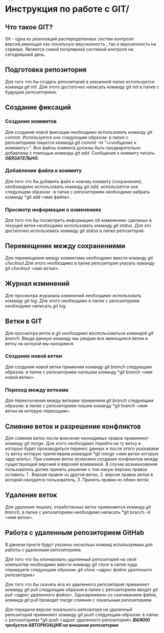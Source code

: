 # Инструкция по работе с GIT/

## Что такое GIT?

Git - одна из реализаций распеределенных систем контроля версий,имеющая как локальную версионность , так и версионность на сервере.
Является самой популярной системой контроля на сегодняшний день.

## Подготовка репозитория

Для того что бы создать репозиторий в указанной папке используется команда *git init*. Для этого достаточно написать команду *git init* в папке с будущим репозиторием.

## Создание фиксаций

### Создание коммитов

Для создания новой фиксации необходимо использовать команду *git commit*. Используется она следующим образом: в папке с репозиторием пишется команда *git commit -m "<сообщение к комимиту>"*. Все файлы коммита должны быть предварительно добавлены с помощью команды *git add*. Сообщение к коммиту писать ***ОБЯЗАТЕЛЬНО***.

### Добавление файла к коммиту

Для того что бы добавить файл к новому коммиту (сохранению), необхаодимо использовать команду *git add*.
используется она следующем образом : в папке с репозиторием необходимо набрать команду *git add <имя файла>.

### Просмотр информации о изменениях

Для того что бы посмотреть информацию об изменениях сделаных в текущей ветке необходимо использовать команду *git status*. Для это достаточно использовать команду *git status* в папке репозитория.

## Перемещение между сохранениями

Для перемещения между коммитами необходимо ввести команду *git checkout*.Для этого необходимо в папке репозитория указать команду *git checkout <имя ветки>*.

## Журнал изминений

Для просмотра журанала изминений необходимо использовать команду *git log*. Для этого необходимо в папке с репозиторием необходимо написать *git log*.

## Ветки в GIT

Для просмотра веток в git необходимо воспользоваться командой *git branch*. Вводя данную команду мы увидим все имеющиеся ветки и ветку на которой мы находимся.

### Создание новой ветки

Для создания новой ветки применим команду *git branch* следующим образом: в папке с репозиторием напишем команду *git branch <имя новой ветки>.

### Переход между ветками

Для переключения между ветками применяем *git branch* следующим образом: в папке с репозиторием пишем команду *git branch <имя ветки на которую переходим>.

## Слияние веток и разрешение конфликтов

Для слияния веток после внесения неоходимых правок приминяют команду *git merge*. Для этого необходимо перейти на ту ветку в которую будет производиться перенос данных и после этого указываем ту ветку которую притягиваем командой *git merge <имя ветки которую надо влить>.
При слиянии веток возможно создание конфликтов между существующей версией и версией вливаемой. В случае возникновения пользователь долже принять решение о том какую версию правок оставить: 1 . Версия правок из другой ветки, 2. версия правок ветки в которой находится пользователь, 3. Принять правки из обеих веток.

## Удаление веток

Для удаления лишних, отработанных веток приминяется команда *git branch*, в папке с репозиторием необходимо написать *git branch -d <имя ветки>.

## Работа с удаленным репозиторием GitHab

В данном пункте будут указаны несколько команд используемые для работы с удаленным репозиторием.

Для того что бы клонировать удаленный репозиторий на свой компьютер необходимо ввести команду *git clone* в папке куда планируете следующим образом: *git clone <адрес файла удаленного репозитория>*

Для того что бы скачать все из удаленного репозитория приминяют команду *git pull* следующим образом в папке с репозиторием вводят *git pull <адрес удаленного файла>*.
Одновременно со скачиванием файла, команда *git pull* проведет *merge* слияние с локальным репозиторием.

Для передачи версии локального репозиторя на удаленный репозиторий приминяют команду *git push* следующим образом: в папке с репозиторием *git push <адрес удаленного репозитория>.***ВАЖНО требуется АВТОРИЗАЦИЯ на внешнем репозитории***.
